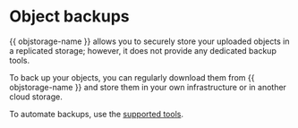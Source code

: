 # Object backups

{{ objstorage-name }} allows you to securely store your uploaded objects in a replicated storage; however, it does not provide any dedicated backup tools.

To back up your objects, you can regularly download them from {{ objstorage-name }} and store them in your own infrastructure or in another cloud storage.

To automate backups, use the [supported tools](../tools/index.md).
